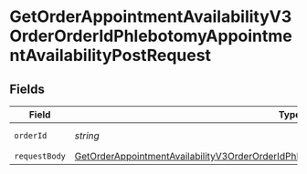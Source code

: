 # GetOrderAppointmentAvailabilityV3OrderOrderIdPhlebotomyAppointmentAvailabilityPostRequest


## Fields

| Field                                                                                                                                                                                                                 | Type                                                                                                                                                                                                                  | Required                                                                                                                                                                                                              | Description                                                                                                                                                                                                           |
| --------------------------------------------------------------------------------------------------------------------------------------------------------------------------------------------------------------------- | --------------------------------------------------------------------------------------------------------------------------------------------------------------------------------------------------------------------- | --------------------------------------------------------------------------------------------------------------------------------------------------------------------------------------------------------------------- | --------------------------------------------------------------------------------------------------------------------------------------------------------------------------------------------------------------------- |
| `orderId`                                                                                                                                                                                                             | *string*                                                                                                                                                                                                              | :heavy_check_mark:                                                                                                                                                                                                    | Your Order ID.                                                                                                                                                                                                        |
| `requestBody`                                                                                                                                                                                                         | [GetOrderAppointmentAvailabilityV3OrderOrderIdPhlebotomyAppointmentAvailabilityPostUSAddress](../../models/operations/getorderappointmentavailabilityv3orderorderidphlebotomyappointmentavailabilitypostusaddress.md) | :heavy_minus_sign:                                                                                                                                                                                                    | N/A                                                                                                                                                                                                                   |